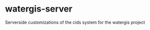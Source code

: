 watergis-server
===============

Serverside customizations of the cids system for the watergis project
